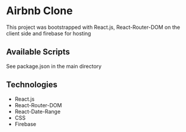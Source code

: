 # Airbnb Clone

This project was bootstrapped with React.js, React-Router-DOM on the client side and firebase for hosting

## Available Scripts

See package.json in the main directory

## Technologies

- React.js
- React-Router-DOM
- React-Date-Range
- CSS
- Firebase
